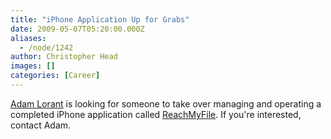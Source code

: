 ```yaml
---
title: "iPhone Application Up for Grabs"
date: 2009-05-07T05:20:00.000Z
aliases:
  - /node/1242
author: Christopher Head
images: []
categories: [Career]
---
```


[Adam Lorant](/cdn-cgi/l/email-protection#355451545875595a47545b411b565a58) is looking for someone to take over managing and operating a completed iPhone application called [ReachMyFile](http://reachmyfile.com). If you're interested, contact Adam.
